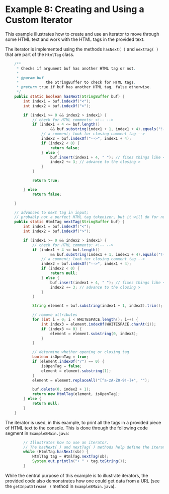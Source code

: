 Example 8: Creating and Using a Custom Iterator
========


This example illustrates how to create and use an iterator to move through some HTML text and work with the HTML tags in the provided text.

The iterator is implemented using the methods `hasNext( )` and `nextTag( )` that are part of the `HtmlTag` class.

```java
    /**
     * Checks if argument buf has another HTML tag or not.
     * 
     * @param buf
     *            the StringBuffer to check for HTML tags.
     * @return true if buf has another HTML tag, false otherwise.
     */
    public static boolean hasNext(StringBuffer buf) {
        int index1 = buf.indexOf("<");
        int index2 = buf.indexOf(">");

        if (index1 >= 0 && index2 > index1) {
            // check for HTML comments: <!-- -->
            if (index1 + 4 <= buf.length()
                    && buf.substring(index1 + 1, index1 + 4).equals("!--")) {
                // a comment; look for closing comment tag -->
                index2 = buf.indexOf("-->", index1 + 4);
                if (index2 < 0) {
                    return false;
                } else {
                    buf.insert(index1 + 4, " "); // fixes things like <!--hi-->
                    index2 += 3; // advance to the closing >
                }
            }

            return true;

        } else
            return false;

    }

    // advances to next tag in input;
    // probably not a perfect HTML tag tokenizer, but it will do for now
    public static HtmlTag nextTag(StringBuffer buf) {
        int index1 = buf.indexOf("<");
        int index2 = buf.indexOf(">");

        if (index1 >= 0 && index2 > index1) {
            // check for HTML comments: <!-- -->
            if (index1 + 4 <= buf.length()
                    && buf.substring(index1 + 1, index1 + 4).equals("!--")) {
                // a comment; look for closing comment tag -->
                index2 = buf.indexOf("-->", index1 + 4);
                if (index2 < 0) {
                    return null;
                } else {
                    buf.insert(index1 + 4, " "); // fixes things like <!--hi-->
                    index2 += 3; // advance to the closing >
                }
            }

            String element = buf.substring(index1 + 1, index2).trim();

            // remove attributes
            for (int i = 0; i < WHITESPACE.length(); i++) {
                int index3 = element.indexOf(WHITESPACE.charAt(i));
                if (index3 >= 0) {
                    element = element.substring(0, index3);
                }
            }

            // determine whether opening or closing tag
            boolean isOpenTag = true;
            if (element.indexOf("/") == 0) {
                isOpenTag = false;
                element = element.substring(1);
            }
            element = element.replaceAll("[^a-zA-Z0-9!-]+", "");

            buf.delete(0, index2 + 1);
            return new HtmlTag(element, isOpenTag);
        } else {
            return null;
        }
    }
```

The iterator is used, in this example, to print all the tags in a provided piece of HTML text to the console. This is done through the following code segment in `Example8Main.java`:
```java
        // Illustrates how to use an iterator.
        // The hasNext( ) and nextTag( ) methods help define the iterator.
        while (HtmlTag.hasNext(sb)) {
            HtmlTag tag = HtmlTag.nextTag(sb);
            System.out.println("+ " + tag.toString());
        }
```

While the central purpose of this example is to illustrate iterators, the provided code also demonstrates how one could get data from a URL (see the `getInputStream( )` method in `Example8Main.java`).